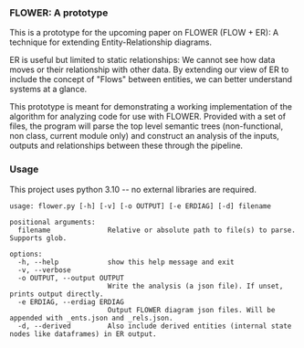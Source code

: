 ### FLOWER: A prototype

This is a prototype for the upcoming paper on FLOWER (FLOW + ER): A technique for extending
Entity-Relationship diagrams. 

ER is useful but limited to static relationships: We cannot see how data moves or their
relationship with other data. By extending our view of ER to include the concept of "Flows"
between entities, we can better understand systems at a glance.

This prototype is meant for demonstrating a working implementation of the algorithm for 
analyzing code for use with FLOWER. Provided with a set of files, the program will parse
the top level semantic trees (non-functional, non class, current module only) and construct
an analysis of the inputs, outputs and relationships between these through the pipeline.

### Usage

This project uses python 3.10 -- no external libraries are required.

```
usage: flower.py [-h] [-v] [-o OUTPUT] [-e ERDIAG] [-d] filename

positional arguments:
  filename              Relative or absolute path to file(s) to parse. Supports glob.

options:
  -h, --help            show this help message and exit
  -v, --verbose
  -o OUTPUT, --output OUTPUT
                        Write the analysis (a json file). If unset, prints output directly.
  -e ERDIAG, --erdiag ERDIAG
                        Output FLOWER diagram json files. Will be appended with _ents.json and _rels.json.
  -d, --derived         Also include derived entities (internal state nodes like dataframes) in ER output.
```